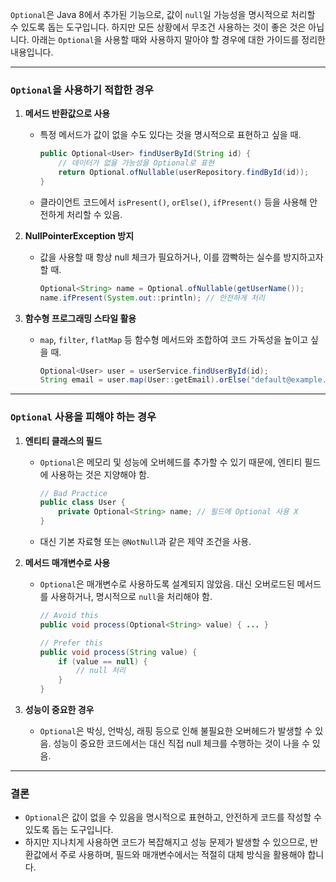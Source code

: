 `Optional`은 Java 8에서 추가된 기능으로, 값이 `null`일 가능성을 명시적으로 처리할 수 있도록 돕는 도구입니다. 하지만 모든 상황에서 무조건 사용하는 것이 좋은 것은 아닙니다. 아래는 `Optional`을 사용할 때와 사용하지 말아야 할 경우에 대한 가이드를 정리한 내용입니다.

---

### **`Optional`을 사용하기 적합한 경우**
1. **메서드 반환값으로 사용**  
   - 특정 메서드가 값이 없을 수도 있다는 것을 명시적으로 표현하고 싶을 때.  
     ```java
     public Optional<User> findUserById(String id) {
         // 데이터가 없을 가능성을 Optional로 표현
         return Optional.ofNullable(userRepository.findById(id));
     }
     ```
   - 클라이언트 코드에서 `isPresent()`, `orElse()`, `ifPresent()` 등을 사용해 안전하게 처리할 수 있음.
   
2. **NullPointerException 방지**  
   - 값을 사용할 때 항상 null 체크가 필요하거나, 이를 깜빡하는 실수를 방지하고자 할 때.  
     ```java
     Optional<String> name = Optional.ofNullable(getUserName());
     name.ifPresent(System.out::println); // 안전하게 처리
     ```

3. **함수형 프로그래밍 스타일 활용**  
   - `map`, `filter`, `flatMap` 등 함수형 메서드와 조합하여 코드 가독성을 높이고 싶을 때.  
     ```java
     Optional<User> user = userService.findUserById(id);
     String email = user.map(User::getEmail).orElse("default@example.com");
     ```

---

### **`Optional` 사용을 피해야 하는 경우**
1. **엔티티 클래스의 필드**  
   - `Optional`은 메모리 및 성능에 오버헤드를 추가할 수 있기 때문에, 엔티티 필드에 사용하는 것은 지양해야 함.
     ```java
     // Bad Practice
     public class User {
         private Optional<String> name; // 필드에 Optional 사용 X
     }
     ```
   - 대신 기본 자료형 또는 `@NotNull`과 같은 제약 조건을 사용.

2. **메서드 매개변수로 사용**  
   - `Optional`은 매개변수로 사용하도록 설계되지 않았음. 대신 오버로드된 메서드를 사용하거나, 명시적으로 `null`을 처리해야 함.
     ```java
     // Avoid this
     public void process(Optional<String> value) { ... }
     
     // Prefer this
     public void process(String value) {
         if (value == null) {
             // null 처리
         }
     }
     ```

3. **성능이 중요한 경우**  
   - `Optional`은 박싱, 언박싱, 래핑 등으로 인해 불필요한 오버헤드가 발생할 수 있음. 성능이 중요한 코드에서는 대신 직접 null 체크를 수행하는 것이 나을 수 있음.

---

### **결론**
- `Optional`은 값이 없을 수 있음을 명시적으로 표현하고, 안전하게 코드를 작성할 수 있도록 돕는 도구입니다.
- 하지만 지나치게 사용하면 코드가 복잡해지고 성능 문제가 발생할 수 있으므로, 반환값에서 주로 사용하며, 필드와 매개변수에서는 적절히 대체 방식을 활용해야 합니다.

